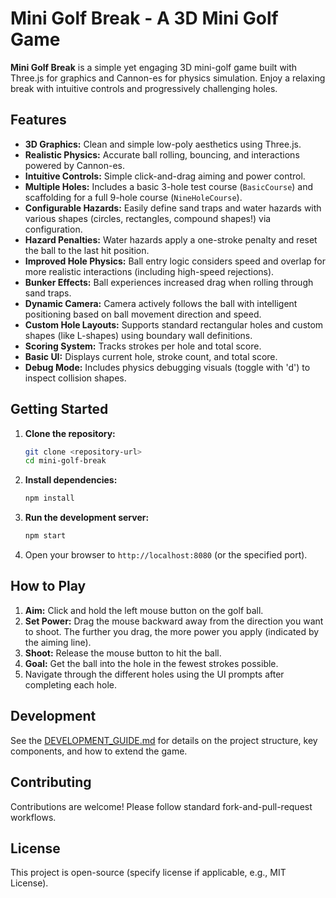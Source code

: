 # Mini Golf Break - A 3D Mini Golf Game

**Mini Golf Break** is a simple yet engaging 3D mini-golf game built with Three.js for graphics and Cannon-es for physics simulation. Enjoy a relaxing break with intuitive controls and progressively challenging holes.

## Features

*   **3D Graphics:** Clean and simple low-poly aesthetics using Three.js.
*   **Realistic Physics:** Accurate ball rolling, bouncing, and interactions powered by Cannon-es.
*   **Intuitive Controls:** Simple click-and-drag aiming and power control.
*   **Multiple Holes:** Includes a basic 3-hole test course (`BasicCourse`) and scaffolding for a full 9-hole course (`NineHoleCourse`).
*   **Configurable Hazards:** Easily define sand traps and water hazards with various shapes (circles, rectangles, compound shapes!) via configuration.
*   **Hazard Penalties:** Water hazards apply a one-stroke penalty and reset the ball to the last hit position.
*   **Improved Hole Physics:** Ball entry logic considers speed and overlap for more realistic interactions (including high-speed rejections).
*   **Bunker Effects:** Ball experiences increased drag when rolling through sand traps.
*   **Dynamic Camera:** Camera actively follows the ball with intelligent positioning based on ball movement direction and speed.
*   **Custom Hole Layouts:** Supports standard rectangular holes and custom shapes (like L-shapes) using boundary wall definitions.
*   **Scoring System:** Tracks strokes per hole and total score.
*   **Basic UI:** Displays current hole, stroke count, and total score.
*   **Debug Mode:** Includes physics debugging visuals (toggle with 'd') to inspect collision shapes.

## Getting Started

1.  **Clone the repository:**
    ```bash
    git clone <repository-url>
    cd mini-golf-break
    ```
2.  **Install dependencies:**
    ```bash
    npm install
    ```
3.  **Run the development server:**
    ```bash
    npm start
    ```
4.  Open your browser to `http://localhost:8080` (or the specified port).

## How to Play

1.  **Aim:** Click and hold the left mouse button on the golf ball.
2.  **Set Power:** Drag the mouse backward away from the direction you want to shoot. The further you drag, the more power you apply (indicated by the aiming line).
3.  **Shoot:** Release the mouse button to hit the ball.
4.  **Goal:** Get the ball into the hole in the fewest strokes possible.
5.  Navigate through the different holes using the UI prompts after completing each hole.

## Development

See the [DEVELOPMENT_GUIDE.md](DEVELOPMENT_GUIDE.md) for details on the project structure, key components, and how to extend the game.

## Contributing

Contributions are welcome! Please follow standard fork-and-pull-request workflows.

## License

This project is open-source (specify license if applicable, e.g., MIT License).
